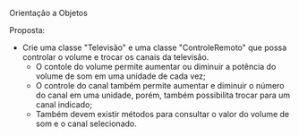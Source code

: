 Orientação a Objetos

Proposta:
+ Crie uma classe "Televisão" e uma classe "ControleRemoto" que possa controlar o volume e trocar os canais da 
televisão.
    - O contole do volume permite aumentar ou diminuir a potência do volume de som em uma unidade de cada vez;
    - O controle do canal também permite aumentar e diminuir o número do canal em uma unidade, porém, também possibilita
trocar para um canal indicado; 
    - Também devem existir métodos para consultar o valor do volume de som e o canal selecionado.
